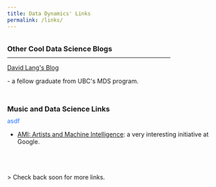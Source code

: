 ```yaml
---
title: Data Dynamics' Links
permalink: /links/
---
```

<br style="LINE-HEIGHT:5px">
<h3 style="LINE-HEIGHT:5px;">Other Cool Data Science Blogs</h3>
<hr width="75%" align="LEFT" color="#2676FF" background-color="#2676FF" noshade>
<a href="https://laingdk.github.io/">David Lang's Blog</a>
<p>      - a fellow graduate from UBC's MDS program.</p>
<br>
<h3 style="LINE-HEIGHT:5px;">Music and Data Science Links</h3>
<a style="color:#2676FF">asdf</a>

- [AMI: Artists and Machine Intelligence](https://ami.withgoogle.com/): a very interesting initiative at Google.
<br>
<br>
<br>
> Check back soon for more links.
